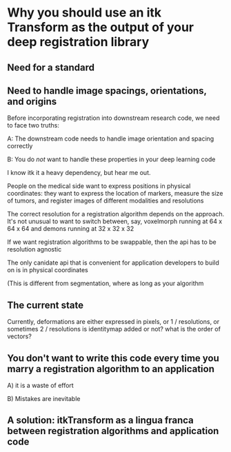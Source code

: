 # Why you should use an itk Transform as the output of your deep registration library


## Need for a standard


## Need to handle image spacings, orientations, and origins

Before incorporating registration into downstream research code, we need to face two truths:

A: The downstream code needs to handle image orientation and spacing correctly

B: You do _not_ want to handle these properties in your deep learning code


I know itk it a heavy dependency, but hear me out.

People on the medical side want to express positions in physical coordinates: they want to express the location of markers,
measure the size of tumors, and register images of different modalities and resolutions

The correct resolution for a registration algorithm depends on the approach. It's not unusual to want to 
switch between, say, voxelmorph running at 64 x 64 x 64 and demons running at 32 x 32 x 32

If we want registration algorithms to be swappable, then the api has to be resolution agnostic

The only canidate api that is convenient for application developers to build on is in physical coordinates

(This is different from segmentation, where as long as your algorithm 

## The current state

Currently, deformations are either expressed in pixels, or 1 / resolutions, or sometimes 2 / resolutions
is identitymap added or not?
what is the order of vectors?



## You don't want to write this code every time you marry a registration algorithm to an application

A) it is a waste of effort

B) Mistakes are inevitable

## A solution: itkTransform as a lingua franca between registration algorithms and application code



